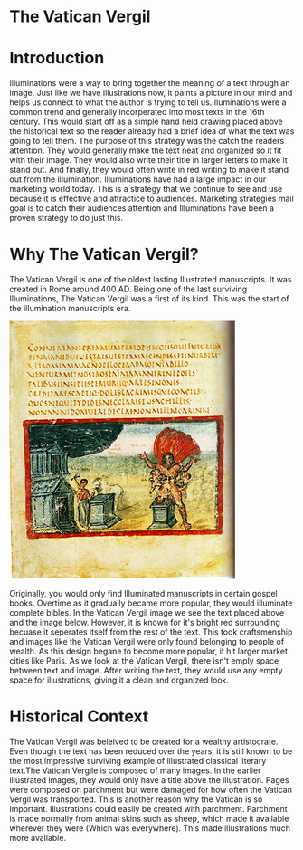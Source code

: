 # The Vatican Vergil
# Introduction
Illuminations were a way to bring together the meaning of a text through an image. Just like we have illustrations now, it paints a picture in our mind and helps us connect to what the author is trying to tell us. Iluminations were a common trend and generally incorperated into most texts in the 16th century. This would start off as a simple hand held drawing placed above the historical text so the reader already had a brief idea of what the text was going to tell them. The purpose of this strategy was the catch the readers attention. They would generally make the text neat and organized so it fit with their image. They would also write their title in larger letters to make it stand out. And finally, they would often write in red writing to make it stand out from the illumination. Illuminations have had a large impact in our marketing world today. This is a strategy that we continue to see and use because it is effective and attractice to audiences. Marketing strategies mail goal is to catch their audiences attention and Illuminations have been a proven strategy to do just this. 

# Why The Vatican Vergil?
The Vatican Vergil is one of the oldest lasting Illustrated manuscripts. It was created in Rome around 400 AD. Being one of the last surviving Illuminations, The Vatican Vergil was a first of its kind. This was the start of the illumination manuscripts era. 

![Vatican Illumination](Vatican.png)

Originally, you would only find Illuminated manuscripts in certain gospel books. Overtime as it gradually became more popular, they would illuminate complete bibles. In the Vatican Vergil image we see the text placed above and the image below. However, it is known for it's bright red surrounding becuase it seperates itself from the rest of the text. This took craftsmenship and images like the Vatican Vergil were only found belonging to people of wealth. As this design begane to become more popular, it hit larger market cities like Paris. As we look at the Vatican Vergil, there isn't emply space between text and image. After writing the text, they would use any empty space for illustrations, giving it a clean and organized look.

# Historical Context
The Vatican Vergil was beleived to be created for a wealthy artistocrate. Even though the text has been reduced over the years, it is still known to be the most impressive surviving example of illustrated classical literary text.The Vatican Vergile is composed of many images. In the earlier illustrated images, they would only have a title above the illustration. Pages were composed on parchment but were damaged for how often the Vatican Vergil was transported. This is another reason why the Vatican is so important. Illustrations could easily be created with parchment. Parchment is made normally from animal skins such as sheep, which made it available wherever they were (Which was everywhere). This made illustrations much more available. 
